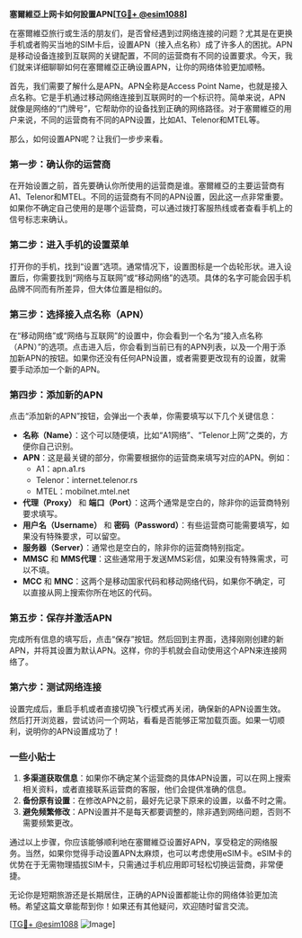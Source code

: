**塞爾維亞上网卡如何設置APN[[TG💪+ @esim1088](https://t.me/s/esim1088)]**

在塞爾維亞旅行或生活的朋友们，是否曾经遇到过网络连接的问题？尤其是在更换手机或者购买当地的SIM卡后，设置APN（接入点名称）成了许多人的困扰。APN是移动设备连接到互联网的关键配置，不同的运营商有不同的设置要求。今天，我们就来详细聊聊如何在塞爾維亞正确设置APN，让你的网络体验更加顺畅。

首先，我们需要了解什么是APN。APN全称是Access Point Name，也就是接入点名称。它是手机通过移动网络连接到互联网时的一个标识符。简单来说，APN就像是网络的“门牌号”，它帮助你的设备找到正确的网络路径。对于塞爾維亞的用户来说，不同的运营商有不同的APN设置，比如A1、Telenor和MTEL等。

那么，如何设置APN呢？让我们一步步来看。

### **第一步：确认你的运营商**
在开始设置之前，首先要确认你所使用的运营商是谁。塞爾維亞的主要运营商有A1、Telenor和MTEL。不同的运营商有不同的APN设置，因此这一点非常重要。如果你不确定自己使用的是哪个运营商，可以通过拨打客服热线或者查看手机上的信号标志来确认。

### **第二步：进入手机的设置菜单**
打开你的手机，找到“设置”选项。通常情况下，设置图标是一个齿轮形状。进入设置后，你需要找到“网络与互联网”或“移动网络”的选项。具体的名字可能会因手机品牌不同而有所差异，但大体位置是相似的。

### **第三步：选择接入点名称（APN）**
在“移动网络”或“网络与互联网”的设置中，你会看到一个名为“接入点名称（APN）”的选项。点击进入后，你会看到当前已有的APN列表，以及一个用于添加新APN的按钮。如果你还没有任何APN设置，或者需要更改现有的设置，就需要手动添加一个新的APN。

### **第四步：添加新的APN**
点击“添加新的APN”按钮，会弹出一个表单，你需要填写以下几个关键信息：

- **名称（Name）**：这个可以随便填，比如“A1网络”、“Telenor上网”之类的，方便你自己识别。
- **APN**：这是最关键的部分，你需要根据你的运营商来填写对应的APN。例如：
  - A1：apn.a1.rs
  - Telenor：internet.telenor.rs
  - MTEL：mobilnet.mtel.net
- **代理（Proxy）** 和 **端口（Port）**：这两个通常是空白的，除非你的运营商特别要求填写。
- **用户名（Username）** 和 **密码（Password）**：有些运营商可能需要填写，如果没有特殊要求，可以留空。
- **服务器（Server）**：通常也是空白的，除非你的运营商特别指定。
- **MMSC** 和 **MMS代理**：这些通常用于发送MMS彩信，如果没有特殊需求，可以不填。
- **MCC** 和 **MNC**：这两个是移动国家代码和移动网络代码，如果你不确定，可以直接从网上搜索你所在地区的代码。

### **第五步：保存并激活APN**
完成所有信息的填写后，点击“保存”按钮。然后回到主界面，选择刚刚创建的新APN，并将其设置为默认APN。这样，你的手机就会自动使用这个APN来连接网络了。

### **第六步：测试网络连接**
设置完成后，重启手机或者直接切换飞行模式再关闭，确保新的APN设置生效。然后打开浏览器，尝试访问一个网站，看看是否能够正常加载页面。如果一切顺利，说明你的APN设置成功了！

### **一些小贴士**
1. **多渠道获取信息**：如果你不确定某个运营商的具体APN设置，可以在网上搜索相关资料，或者直接联系运营商的客服，他们会提供准确的信息。
2. **备份原有设置**：在修改APN之前，最好先记录下原来的设置，以备不时之需。
3. **避免频繁修改**：APN设置并不是每天都要调整的，除非遇到网络问题，否则不需要频繁更改。

通过以上步骤，你应该能够顺利地在塞爾維亞设置好APN，享受稳定的网络服务。当然，如果你觉得手动设置APN太麻烦，也可以考虑使用eSIM卡。eSIM卡的优势在于无需物理插拔SIM卡，只需通过手机应用即可轻松切换运营商，非常便捷。

无论你是短期旅游还是长期居住，正确的APN设置都能让你的网络体验更加流畅。希望这篇文章能帮到你！如果还有其他疑问，欢迎随时留言交流。

[[TG💪+ @esim1088](https://t.me/s/esim1088) ![Image](https://i.postimg.cc/4NQfJmqS/Snipaste-2025-05-13-00-14-12.png)]